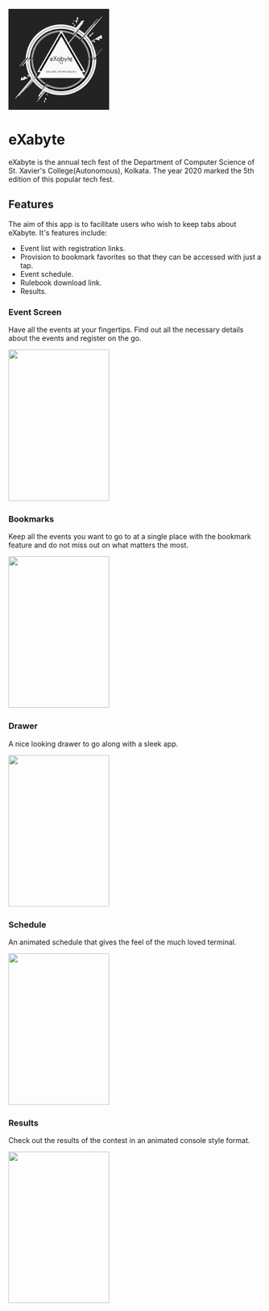 <p><a href="http://exabyte.sxccal.edu/"><img src="https://github.com/neil-dev/exabyte/blob/master/assets/images/splash_icon.png" height="200" width=200"/></a></p>
  
# eXabyte

eXabyte is the annual tech fest of the Department of Computer Science of St. Xavier's College(Autonomous), Kolkata. The year 2020 marked the 5th edition of this popular tech fest. 

## Features

The aim of this app is to facilitate users who wish to keep tabs about eXabyte. It's features include:
* Event list with registration links.
* Provision to bookmark favorites so that they can be accessed with just a tap.
* Event schedule.
* Rulebook download link.
* Results.

### Event Screen

Have all the events at your fingertips. Find out all the necessary details about the events and register on the go.
<p><img src="https://i.imgur.com/0MqThGO.png?1" width="200px" height="300px"/></p>

### Bookmarks

Keep all the events you want to go to at a single place with the bookmark feature and do not miss out on what matters the most.
<p><img src="https://i.imgur.com/3UFoRuO.png?1" width="200px" height="300px"/></p>

### Drawer

A nice looking drawer to go along with a sleek app.
<p><img src="https://i.imgur.com/dZPa1iA.png?1" width="200px" height="300px"/></p>

### Schedule

An animated schedule that gives the feel of the much loved terminal.
<p><img src="https://i.imgur.com/46ynVXL.gif" width="200px" height="300px"/></p>

### Results

Check out the results of the contest in an animated console style format.
<p><img src="https://i.imgur.com/rbnzfjn.gif" width="200px" height="300px"/></p>

